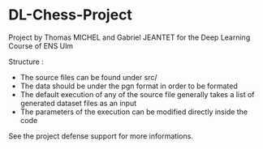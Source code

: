 # DL-Chess-Project
Project by Thomas MICHEL and Gabriel JEANTET for the Deep Learning Course of ENS Ulm

Structure :
 - The source files can be found under src/ 
 - The data should be under the pgn format in order to be formated
 - The default execution of any of the source file generally takes a list of generated dataset files as an input
 - The parameters of the execution can be modified directly inside the code

See the project defense support for more informations.
